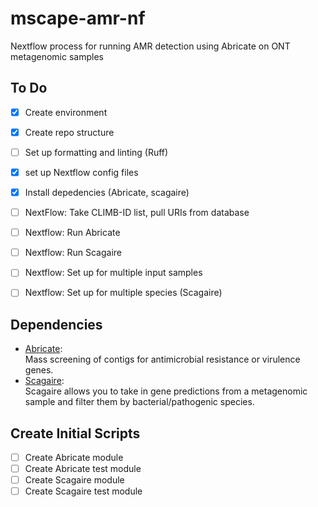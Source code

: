 # mscape-amr-nf
Nextflow process for running AMR detection using Abricate on ONT metagenomic samples

## To Do
- [x] Create environment
- [X] Create repo structure
- [ ] Set up formatting and linting (Ruff)
- [X] set up Nextflow config files
- [X] Install depedencies (Abricate, scagaire)
- [ ] NextFlow: Take CLIMB-ID list, pull URIs from database
- [ ] Nextflow: Run Abricate 
- [ ] Nextflow: Run Scagaire 
- [ ] Nextflow: Set up for multiple input samples
- [ ] Nextflow: Set up for multiple species (Scagaire)


## Dependencies
- [Abricate](https://github.com/tseemann/abricate):  
Mass screening of contigs for antimicrobial resistance or virulence genes.
- [Scagaire](https://github.com/quadram-institute-bioscience/scagaire):  
Scagaire allows you to take in gene predictions from a metagenomic sample and filter them by bacterial/pathogenic species. 

## Create Initial Scripts 
- [ ] Create Abricate module
- [ ] Create Abricate test module
- [ ] Create Scagaire module
- [ ] Create Scagaire test module